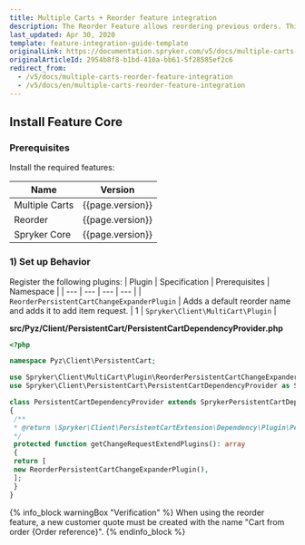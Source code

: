 ```yaml
---
title: Multiple Carts + Reorder feature integration
description: The Reorder Feature allows reordering previous orders. This guide will walk you through the process of integrating the feature into your project.
last_updated: Apr 30, 2020
template: feature-integration-guide-template
originalLink: https://documentation.spryker.com/v5/docs/multiple-carts-reorder-feature-integration
originalArticleId: 2954b8f8-b1bd-410a-bb61-5f28585ef2c6
redirect_from:
  - /v5/docs/multiple-carts-reorder-feature-integration
  - /v5/docs/en/multiple-carts-reorder-feature-integration
---
```


## Install Feature Core

### Prerequisites

Install the required features:

| Name | Version |
| --- | --- |
| Multiple Carts | {{page.version}} |
| Reorder | {{page.version}} |
| Spryker Core | {{page.version}} |

### 1) Set up Behavior
Register the following plugins:
| Plugin | Specification | Prerequisites | Namespace |
| --- | --- | --- | --- |
|  `ReorderPersistentCartChangeExpanderPlugin` | Adds a default reorder name and adds it to add item request. | 1 |  `Spryker\Client\MultiCart\Plugin` |

**src/Pyz/Client/PersistentCart/PersistentCartDependencyProvider.php**

```php
<?php

namespace Pyz\Client\PersistentCart;

use Spryker\Client\MultiCart\Plugin\ReorderPersistentCartChangeExpanderPlugin;
use Spryker\Client\PersistentCart\PersistentCartDependencyProvider as SprykerPersistentCartDependencyProvider;

class PersistentCartDependencyProvider extends SprykerPersistentCartDependencyProvider
{
 /**
 * @return \Spryker\Client\PersistentCartExtension\Dependency\Plugin\PersistentCartChangeExpanderPluginInterface[]
 */
 protected function getChangeRequestExtendPlugins(): array
 {
 return [
 new ReorderPersistentCartChangeExpanderPlugin(),
 ];
 }
}
```

{% info_block warningBox "Verification" %}
When using the reorder feature, a new customer quote must be created with the name "Cart from order {Order reference}".
{% endinfo_block %}
